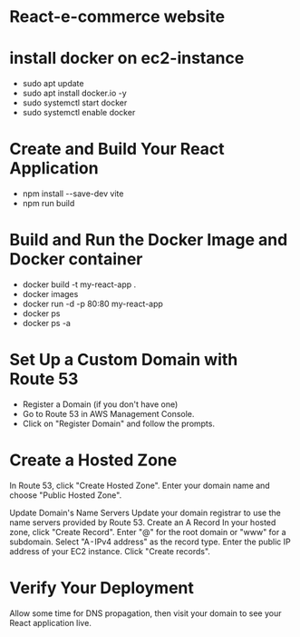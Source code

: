 # React-e-commerce website

# install docker on ec2-instance 
- sudo apt update
- sudo apt install docker.io -y
- sudo systemctl start docker
- sudo systemctl enable docker

# Create and Build Your React Application
- npm install --save-dev vite
- npm run build
# Build and Run the Docker Image and Docker container

- docker build -t my-react-app .
- docker images 
- docker run -d -p 80:80 my-react-app
- docker ps 
- docker ps -a

# Set Up a Custom Domain with Route 53
- Register a Domain (if you don't have one)
- Go to Route 53 in AWS Management Console.
- Click on "Register Domain" and follow the prompts.

# Create a Hosted Zone
In Route 53, click "Create Hosted Zone".
Enter your domain name and choose "Public Hosted Zone".

Update Domain's Name Servers
Update your domain registrar to use the name servers provided by Route 53.
Create an A Record
In your hosted zone, click "Create Record".
Enter "@" for the root domain or "www" for a subdomain.
Select "A - IPv4 address" as the record type.
Enter the public IP address of your EC2 instance.
Click "Create records".

# Verify Your Deployment
Allow some time for DNS propagation, then visit your domain to see your React application live.
